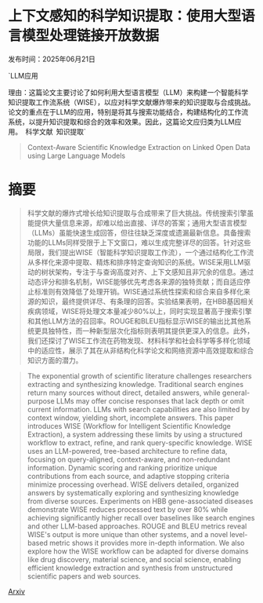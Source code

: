# 上下文感知的科学知识提取：使用大型语言模型处理链接开放数据

发布时间：2025年06月21日

`LLM应用

理由：这篇论文主要讨论了如何利用大型语言模型（LLM）来构建一个智能科学知识提取工作流系统（WISE），以应对科学文献爆炸带来的知识提取与合成挑战。论文的重点在于LLM的应用，特别是将其与搜索功能结合，构建结构化的工作流系统，以提升知识提取和综合的效率和效果。因此，这篇论文应归类为LLM应用。` `科学文献` `知识提取`

> Context-Aware Scientific Knowledge Extraction on Linked Open Data using Large Language Models

# 摘要

> 科学文献的爆炸式增长给知识提取与合成带来了巨大挑战。传统搜索引擎虽能提供大量信息来源，却难以给出直接、详尽的答案；通用大型语言模型（LLMs）虽能快速生成回答，但往往缺乏深度或遗漏最新信息。具备搜索功能的LLMs同样受限于上下文窗口，难以生成完整详尽的回答。针对这些局限，我们提出WISE（智能科学知识提取工作流），一个通过结构化工作流从多样化来源中提取、精炼和排序特定查询知识的系统。WISE采用LLM驱动的树状架构，专注于与查询高度对齐、上下文感知且非冗余的信息。通过动态评分和排名机制，WISE能够优先考虑各来源的独特贡献；而自适应停止标准则有效降低了处理开销。WISE通过系统性探索和综合来自多样化来源的知识，最终提供详尽、有条理的回答。实验结果表明，在HBB基因相关疾病领域，WISE将处理文本量减少80%以上，同时实现显著高于搜索引擎和其他LLM方法的召回率。ROUGE和BLEU指标显示WISE的输出比其他系统更具独特性，而一种新型层次化指标则表明其提供更深入的信息。此外，我们还探讨了WISE工作流在药物发现、材料科学和社会科学等多样化领域中的适应性，展示了其在从非结构化科学论文和网络资源中高效提取和综合知识方面的潜力。

> The exponential growth of scientific literature challenges researchers extracting and synthesizing knowledge. Traditional search engines return many sources without direct, detailed answers, while general-purpose LLMs may offer concise responses that lack depth or omit current information. LLMs with search capabilities are also limited by context window, yielding short, incomplete answers. This paper introduces WISE (Workflow for Intelligent Scientific Knowledge Extraction), a system addressing these limits by using a structured workflow to extract, refine, and rank query-specific knowledge. WISE uses an LLM-powered, tree-based architecture to refine data, focusing on query-aligned, context-aware, and non-redundant information. Dynamic scoring and ranking prioritize unique contributions from each source, and adaptive stopping criteria minimize processing overhead. WISE delivers detailed, organized answers by systematically exploring and synthesizing knowledge from diverse sources. Experiments on HBB gene-associated diseases demonstrate WISE reduces processed text by over 80% while achieving significantly higher recall over baselines like search engines and other LLM-based approaches. ROUGE and BLEU metrics reveal WISE's output is more unique than other systems, and a novel level-based metric shows it provides more in-depth information. We also explore how the WISE workflow can be adapted for diverse domains like drug discovery, material science, and social science, enabling efficient knowledge extraction and synthesis from unstructured scientific papers and web sources.

[Arxiv](https://arxiv.org/abs/2506.17580)